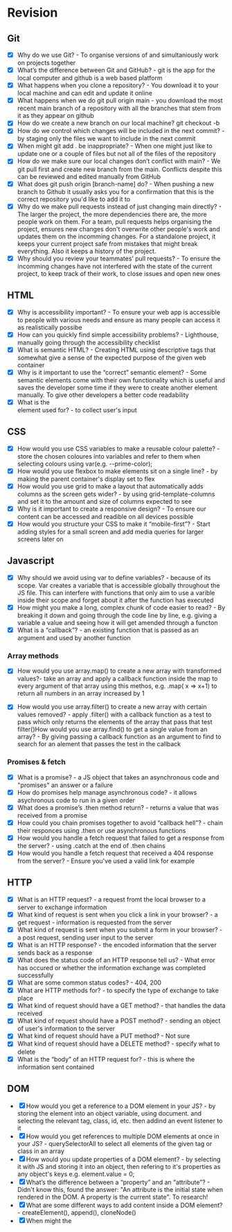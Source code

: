 # Revision

## Git

- [x] Why do we use Git? - To organise versions of and simultaniously work on projects together
- [x] What’s the difference between Git and GitHub? - git is the app for the local computer and github is a web based platform
- [x] What happens when you clone a repository? - You download it to your local machine and can edit and update it online
- [x] What happens when we do git pull origin main - you download the most recent main branch of a repository with all the branches that stem from it as they appear on github
- [x] How do we create a new branch on our local machine? git checkout -b <name>
- [x] How do we control which changes will be included in the next commit? - by staging only the files we want to include in the next commit
- [x] When might git add . be inappropriate? - When one might just like to update one or a couple of files but not all of the files of the repository
- [x] How do we make sure our local changes don’t conflict with main? - We git pull first and create new branch from the main. Conflicts despite this can be reviewed and edited manually from GitHub
- [x] What does git push origin [branch-name] do? - When pushing a new branch to Github it usually asks you for a confirmation that this is the correct repository you'd like to add it to
- [x] Why do we make pull requests instead of just changing main directly? - The larger the project, the more dependencies there are, the more people work on them. For a team, pull requests helps organising the project, ensures new changes don't overwrite other people's work and updates them on the incomming changes. For a standalone project, it keeps your current project safe from mistakes that might break everything. Also it keeps a history of the project.
- [x] Why should you review your teammates’ pull requests? - To ensure the incomming changes have not interfered with the state of the current project, to keep track of their work, to close issues and open new ones

## HTML

- [x] Why is accessibility important? - To ensure your web app is accessible to people with various needs and ensure as many people can access it as realistically possibe
- [x] How can you quickly find simple accessibility problems? - Lighthouse, manually going through the accessibility checklist
- [x] What is semantic HTML? - Creating HTML using descriptive tags that somewhat give a sense of the expected purpose of the given web container
- [x] Why is it important to use the “correct” semantic element? - Some semantic elements come with their own functionality which is useful and saves the developer some time if they were to create another element manually. To give other developers a better code readability
- [x] What is the <form> element used for? - to collect user's input

## CSS

- [x] How would you use CSS variables to make a reusable colour palette? - store the chosen coloures into variables and refer to them when selecting colours using var(e.g. --prime-color);
- [x] How would you use flexbox to make elements sit on a single line? - by making the parent container's display set to flex
- [x] How would you use grid to make a layout that automatically adds columns as the screen gets wider? - by using grid-template-columns and set it to the amount and size of columns expected to see
- [x] Why is it important to create a responsive design? - To ensure our content can be accessed and readible on all devices possible
- [x] How would you structure your CSS to make it “mobile-first”? - Start adding styles for a small screen and add media queries for larger screens later on

## Javascript

- [x] Why should we avoid using var to define variables? - because of its scope. Var creates a variable that is accessible globally throughout the JS file. This can interfere with functions that only aim to use a varible inside their scope and forget about it after the function has executed
- [x] How might you make a long, complex chunk of code easier to read? - By breaking it down and going through the code line by line, e.g. giving a variable a value and seeing how it will get amended through a functon
- [x] What is a “callback”? - an existing function that is passed as an argument and used by another function

### Array methods

- [x] How would you use array.map() to create a new array with transformed values?- take an array and apply a callback function inside the map to every argument of that array using this methos, e.g. .map( x => x+1) to return all numbers in an array increased by 1

- [x] How would you use array.filter() to create a new array with certain values removed? - apply .filter() with a callback function as a test to pass which only returns the elements of the array that pass that test
      filter()How would you use array.find() to get a single value from an array? - By giving passing a callback function as an argument to find to search for an alement that passes the test in the callback

### Promises & fetch

- [x] What is a promise? - a JS object that takes an asynchronous code and "promises" an answer or a failure
- [x] How do promises help manage asynchronous code? - it allows asychronous code to run in a given order
- [x] What does a promise’s .then method return? - returns a value that was received from a promise
- [x] How could you chain promises together to avoid “callback hell”? - chain their responces using .then or use asynchronous functions
- [x] How would you handle a fetch request that failed to get a response from the server? - using .catch at the end of .then chains
- [x] How would you handle a fetch request that received a 404 response from the server? - Ensure you've used a valid link for example

## HTTP

- [x] What is an HTTP request? - a request fromt the local browser to a server to exchange information
- [x] What kind of request is sent when you click a link in your browser? - a get request - information is requested from the server
- [x] What kind of request is sent when you submit a form in your browser? - a post request, sending user input to the server
- [x] What is an HTTP response? - the encoded information that the server sends back as a response
- [x] What does the status code of an HTTP response tell us? - What error has occured or whether the information exchange was completed successfully
- [x] What are some common status codes? - 404, 200
- [x] What are HTTP methods for? - to specify the type of exchange to take place
- [x] What kind of request should have a GET method? - that handles the data received
- [x] What kind of request should have a POST method? - sending an object of user's information to the server
- [x] What kind of request should have a PUT method? - Not sure
- [x] What kind of request should have a DELETE method? - specify what to delete
- [x] What is the “body” of an HTTP request for? - this is where the information sent contained

## DOM

- [x] How would you get a reference to a DOM element in your JS? - by storing the element into an object variable, using document. and selecting the relevant tag, class, id, etc. then addind an event listener to it
- [x] How would you get references to multiple DOM elements at once in your JS? - querySelectorAll to select all elements of the given tag or class in an array
- [x] How would you update properties of a DOM element? - by selecting it with JS and storing it into an object, then refering to it's properties as any object's keys e.g. element.value = 0;
- [x] What’s the difference between a “property” and an “attribute”? - Didn't know this, found the answer: "An attribute is the initial state when rendered in the DOM. A property is the current state". To research!
- [x] What are some different ways to add content inside a DOM element? - createElement(), append(), cloneNode()
- [x] When might the <template> element be useful? - to copy a ready made, often complicated, and styled element quickly into another element
- [x] What are the different ways to add event handlers to elements? - as properties in the HTML directly or by storing elements into variables and adding event listeners to them
- [x] Why is addEventListener the safest way to add an event handler? - HTML code might get deleted
- [x] - [x] How can you access submitted form values in your JS? - attaching a JS onto the form and usign a callbackfunction that receives the form's input as argument, preventDefault and element.target etc.

## Testing

- [x] Why are tests useful? - To discover if dependencies work and the desired responses are received, information is communicated between function as expected. Also to test all edge cases
- [x] What is the difference between unit and integration tests? - unit tests only work on one function where as integration tests check if a group of functions correspond together as desired
- [x] What kind of code is easier to test? - one function not depending on other function's returned values
- [x] Why should your tests be isolated from each other? - so we achieve a clean and complete test that checks if the functions work seamlessly from all perspectives
- [x] What is Test Driven Development (TDD)? - Writing code simultaniously with writing a test for the given code, it facilitates writing working functions by breaking the functions down into a step by step process
- [x] When might TDD be a useful process to follow? -

## Debugging

- [x] What process would you take to find out why your code isn’t working? - go through the code line by line, console.log specific lines, values, element's etc., write tests!
- [x] What tools do JS/dev tools have to help debug your code? - simulating a user e.g. methods such as .click(), console.log(), notification of errors in the console with error description and line that causes it
- [x] At what point should you ask for someone else’s help? - when I've tried everything I can think of and cannot find the problem. When going back in the history of creating the problem doesn't work and research doesn't give any reasonable answers.
